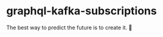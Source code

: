# graphql-kafka-subscriptions

<!-- INSPIRATIONAL_QUOTE_START -->
The best way to predict the future is to create it.
🦄
<!-- INSPIRATIONAL_QUOTE_END -->
